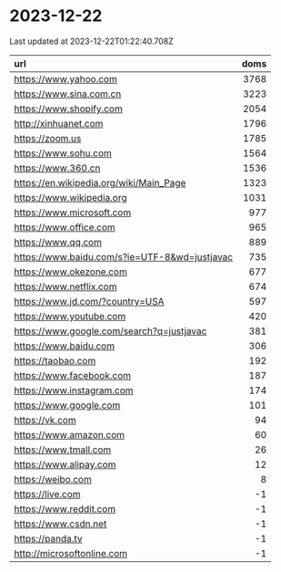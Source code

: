 # 2023-12-22

<!-- BEGIN -->
Last updated at 2023-12-22T01:22:40.708Z

url | doms
:- | -:
https://www.yahoo.com | 3768
https://www.sina.com.cn | 3223
https://www.shopify.com | 2054
http://xinhuanet.com | 1796
https://zoom.us | 1785
https://www.sohu.com | 1564
https://www.360.cn | 1536
https://en.wikipedia.org/wiki/Main_Page | 1323
https://www.wikipedia.org | 1031
https://www.microsoft.com | 977
https://www.office.com | 965
https://www.qq.com | 889
https://www.baidu.com/s?ie=UTF-8&wd=justjavac | 735
https://www.okezone.com | 677
https://www.netflix.com | 674
https://www.jd.com/?country=USA | 597
https://www.youtube.com | 420
https://www.google.com/search?q=justjavac | 381
https://www.baidu.com | 306
https://taobao.com | 192
https://www.facebook.com | 187
https://www.instagram.com | 174
https://www.google.com | 101
https://vk.com | 94
https://www.amazon.com | 60
https://www.tmall.com | 26
https://www.alipay.com | 12
https://weibo.com | 8
https://live.com | -1
https://www.reddit.com | -1
https://www.csdn.net | -1
https://panda.tv | -1
http://microsoftonline.com | -1
<!-- END -->
